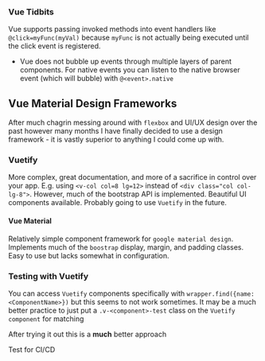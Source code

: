 ### Vue Tidbits

Vue supports passing invoked methods into event handlers like `@click=myFunc(myVal)` because `myFunc` is not actually being executed until the click event is registered.

- Vue does not bubble up events through multiple layers of parent components. For native events you can listen to the native browser event (which will bubble) with `@<event>.native`

## Vue Material Design Frameworks

After much chagrin messing around with `flexbox` and UI/UX design over the past however many months I have finally decided to use a design framework - it is vastly superior to anything I could come up with.

### Vuetify

More complex, great documentation, and more of a sacrifice in control over your app. E.g. using `<v-col col=8 lg=12>` instead of `<div class="col col-lg-8">`. However, much of the bootstrap API is implemented. Beautiful UI components available. Probably going to use `Vuetify` in the future.

#### Vue Material

Relatively simple component framework for `google material design`. Implements much of the `boostrap` display, margin, and padding classes. Easy to use but lacks somewhat in configuration.

### Testing with Vuetify

You can access `Vuetify` components specifically with `wrapper.find({name: <ComponentName>})` but this seems to not work sometimes. It may be a much better practice to just put a `.v-<component>-test` class on the `Vuetify component` for matching

After trying it out this is a **much** better approach

Test for CI/CD
